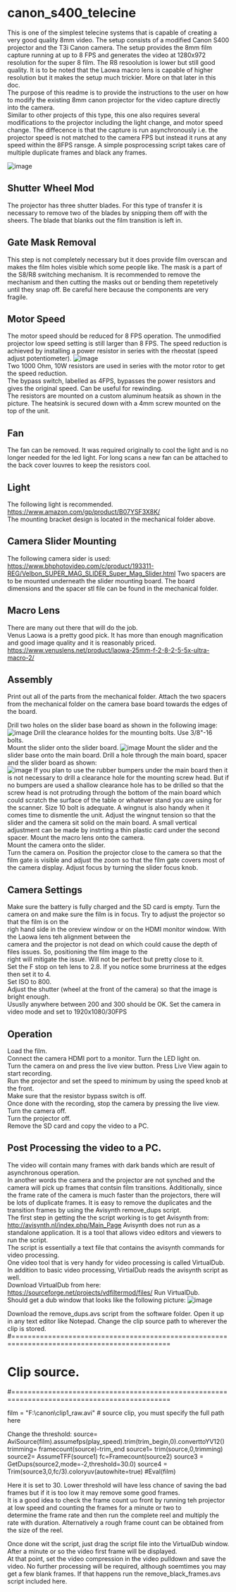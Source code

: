 # canon_s400_telecine
  
This is one of the simplest telecine systems that is capable of creating a very good quality 8mm video.
The setup consists of a modified Canon S400 projector and the T3i Canon camera. The setup provides the 8mm film capture running at  up to 8 FPS and generates the video at 1280x972 resolution for the super 8 film. The R8 resoolution is lower but still good quality. It is to be noted that the Laowa macro lens is capable of higher resolution but it makes the setup much trickier.  More on that later in this doc.  
The purpose of this  readme is to provide the instructions to the user on how to modify the existing 8mm canon projector for the video capture directly into the camera.  
Similar to other projects of this type, this one also requires several modifications to the projector including the light change, and motor speed change. The diffecence is that the capture is run asynchronously i.e. the projector speed is not matched to the camera FPS but instead it runs at any speed within the 8FPS  ransge.
A simple posprocessing script takes care of multiple duplicate frames and black any frames. 

![image](https://user-images.githubusercontent.com/48537944/188248671-e75d3b05-5946-44a3-b92e-6547d1d91683.png)



##   Shutter Wheel Mod
The projector has three shutter blades. For this type of transfer it is necessary to remove two of the blades by snipping them off with the sheers. The blade that blanks out the film transition is left in.  
  
## Gate Mask Removal
This step is not completely necessary but it does provide film overscan and makes the film holes visible which some people like. The mask is a part of the S8/R8 switching mechanism. It is recommended to remove the mechanism and then cutting the masks out or bending them repetetively until they snap off. Be careful here because the components are very fragile.  


## Motor  Speed  
The motor speed should be reduced for 8 FPS operation. The unmodified projector low speed setting is still larger than 8  FPS. The speed reduction is achieved by installing a power resistor in series with the rheostat (speed adjust potentiometer).
![image](https://user-images.githubusercontent.com/48537944/188249456-6fbd4ef9-7bd1-4362-b24e-261fc122be61.png)  
Two 1000 Ohm, 10W resistors are used in series with the motor rotor to get the speed reduction.   
The bypass switch, labelled as 4FPS, bypasses the power resistors and gives the original speed. Can be useful for rewinding.  
The resistors are mounted on a custom aluminum heatsik as shown in the picture. The heatsink is secured down with a 4mm screw mounted on the top of the unit.

## Fan
The fan can be removed. It was required originally to cool the light and is no longer needed for the led light. For long scans a new fan can be attached to the back cover louvres to keep the resistors cool.  

## Light
The following light is recommended.  
https://www.amazon.com/gp/product/B07YSF3X8K/  
The mounting bracket design is located in the mechanical folder above.

## Camera Slider Mounting  
The following camera sider is used:  
https://www.bhphotovideo.com/c/product/193311-REG/Velbon_SUPER_MAG_SLIDER_Super_Mag_Slider.html
Two spacers are to be mounted underneath the slider mounting board. 
The board dimensions and the spacer stl file can be found in the mechanical folder.  


## Macro Lens
There are many out there that will do the job.  
Venus Laowa is a pretty good pick. It has more than enough magnification and good image quality and it is reasonably priced.
https://www.venuslens.net/product/laowa-25mm-f-2-8-2-5-5x-ultra-macro-2/  

## Assembly
Print out all of the parts from the mechanical folder. 
Attach the two spacers from the mechanical folder on the camera base board towards the edges of the board.

Drill two holes on the slider base board as shown in the following image:  
![image](https://user-images.githubusercontent.com/48537944/188285288-be6101ba-e37c-45ce-ac11-c686bb8371bb.png)
Drill the clearance holdes for the mounting bolts. Use 3/8"-16 bolts.  
Mount the slider onto the slider board.
![image](https://user-images.githubusercontent.com/48537944/188252379-55d57937-e123-4d6c-a2df-53946af8d5ef.png) 
Mount the slider and the slider base onto the main board. Drill a hole through the main board, spacer and the slider board as shown:  
![image](https://user-images.githubusercontent.com/48537944/188285610-f541bbd4-3889-4917-ad29-3ffe461c2acc.png)
If you plan to use the rubber bumpers under the main board then it is not necessary to drill a clearance hole for the 
mounting screw head. But if no bumpers are used a shallow clearance hole has to be drilled so that the screw head 
is not protruding through the bottom of the main board which could scratch the surface of the table or whatever stand you are using for the 
scanner. Size 10 bolt is adequate. A wingnut is also handy when it comes time to dismentle the unit. Adjust the wingnut tension so that the slider and the camera 
sit solid on the main board. A small vertical adjustment can be made by instrting a thin plastic card under the second spacer.
Mount the macro lens onto the camera.  
Mount the camera onto the slider.  
Turn the camera on. Position the projector close to the camera so that the film gate is visible and adjust the zoom so that the film gate covers most of the camera display. Adjust focus by turning the slider focus knob.   

## Camera  Settings
Make sure the battery is fully charged and the SD card is empty. 
Turn the camera on and make sure the film is in focus. Try to adjust the projector so that the film is on the   
righ hand side in the oreview window or on the HDMI monitor window. With the Laowa lens teh alignment between the  
camera and the projector is  not dead on which could cause the depth of files issues. So, positioning the film image to the   
right will mitigate the issue. Will not be perfect but pretty close to it.  
Set the F stop on teh lens to 2.8. If you notice some brurriness at the edges then set it to 4.  
Set ISO to 800.  
Adjust the shutter (wheel at the front of the camera) so that the image is bright enough.  
Ususlly anywhere between 200 and 300 should be OK.
Set the camera in video mode and set to 1920x1080/30FPS

## Operation

Load the film.  
Connect the camera HDMI port to a monitor. 
Turn the LED light on.  
Turn the camera on and press the live view button. 
Press Live View again to start recording.  
Run the projector and set the speed to minimum by using the speed knob at the front.  
Make sure that the resistor bypass switch is off.  
Once done with the recording, stop the camera by pressing the live view.  
Turn the camera off.  
Turn the projector off.  
Remove the SD card and copy the video to a PC.

## Post Processing  the video to a PC.  
The video will contain many frames with dark bands which are result of asynchronous operation.  
In another words the camera and the projector are not synched and the camera will pick up frames that contsin film transitions.
Additionally, since the frame rate of the camera is much faster than the projectors, there will be lots of duplicate frames.
It is easy to remove the duplicates and the transition frames by using the Avisynth remove_dups script.  
The first step in getting the the script working is to get Avisynth from:
http://avisynth.nl/index.php/Main_Page
Avisynth does not run as a standalone application. It is a tool that allows video editors and viewers to run the script.  
The script is essentially a text file that contains the avisynth commands for video processing.  
One video  tool that is very handy for video processing is called VirtualDub. 
In addition to basic video processing, VirtialDub reads the avisynth script as well.  
Download VirtualDub from here:
https://sourceforge.net/projects/vdfiltermod/files/
Run VirtualDub.  
Should get a dub window that looks like the following picture:
![image](https://user-images.githubusercontent.com/48537944/188292750-e048727a-57be-484a-8ec2-93b292a6a2a8.png)  

Download the remove_dups.avs script from the software folder.
Open it up in any text editor like Notepad.
Change the clip source path to wherever the clip is stored.
#=============================================================================================
# Clip source.
#=============================================================================================

film = "F:\canon\clip1_raw.avi"  # source clip, you must specify the full path here

Change the threshold:
source= AviSource(film).assumefps(play_speed).trim(trim_begin,0).converttoYV12()
trimming= framecount(source)-trim_end
source1= trim(source,0,trimming)
source2= AssumeTFF(source1)
fc=Framecount(source2)
source3 = GetDups(source2,mode=-2,threshold=30.0)
source4 = Trim(source3,0,fc/3).coloryuv(autowhite=true)
#Eval(film)

Here it is set to 30. Lower threshold will have less chance of saving the bad frames but if it is too low it may remove some good frames.  
It is a good idea to check the frame count uo front by running teh projector at low speed and counting the frames for a minute or two to  
determine the frame rate and then run the complete reel and multiply the rate with duration. Alternatively a rough frame count can be obtained from the 
size of the reel.

Once done wit the script, just drag the script file into the VirtualDub window.
After a minute or so the video first frame will be displayed.  
At that point, set the video compression in the video pulldown and save the video.
No further processing will be required, although soemtimes you may get a few blank frames.
If that happens run the remove_black_frames.avs script included here. 



